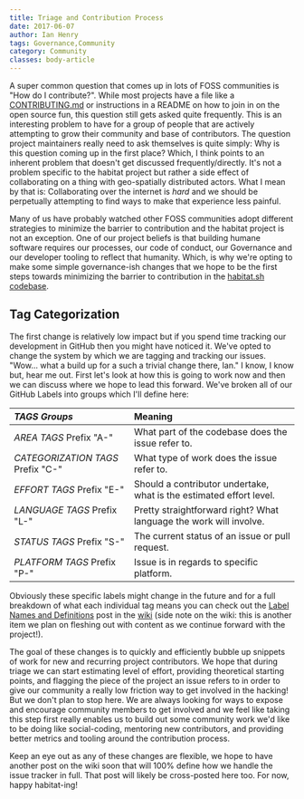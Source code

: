 ```yaml
---
title: Triage and Contribution Process
date: 2017-06-07
author: Ian Henry
tags: Governance,Community
category: Community
classes: body-article
---
```

A super common question that comes up in lots of FOSS communities is "How do I contribute?". While most projects have a file like a [CONTRIBUTING.md](https://github.com/habitat-sh/habitat/blob/master/CONTRIBUTING.md) or instructions in a README on how to join in on the open source fun, this question still gets asked quite frequently. This is an interesting problem to have for a group of people that are actively attempting to grow their community and base of contributors. The question project maintainers really need to ask themselves is quite simply: Why is this question coming up in the first place? Which, I think points to an inherent problem that doesn't get discussed frequently/directly. It's not a problem specific to the habitat project but rather a side effect of collaborating on a thing with geo-spatially distributed actors. What I mean by that is: Collaborating over the internet is _hard_ and we should be perpetually attempting to find ways to make that experience less painful.

Many of us have probably watched other FOSS communities adopt different strategies to minimize the barrier to contribution and the habitat project is not an exception. One of our project beliefs is that building humane software requires our processes, our code of conduct, our Governance and our developer tooling to reflect that humanity. Which, is why we're opting to make some simple governance-ish changes that we hope to be the first steps towards minimizing the barrier to contribution in the [habitat.sh codebase](https://github.com/habitat-sh/habitat).

## Tag Categorization
The first change is relatively low impact but if you spend time tracking our development in GitHub then you might have noticed it. We've opted to change the system by which we are tagging and tracking our issues. "Wow... what a build up for a such a trivial change there, Ian." I know, I know but, hear me out. First let's look at how this is going to work now and then we can discuss where we hope to lead this forward. We've broken all of our GitHub Labels into groups which I'll define here:

| *TAGS Groups*                     |               Meaning                             |
|:----------------------------------|:--------------------------------------------------|
| *AREA TAGS* Prefix "A-"           | What part of the codebase does the issue refer to.|
| *CATEGORIZATION TAGS* Prefix "C-" | What type of work does the issue refer to.        |
| *EFFORT TAGS* Prefix "E-"         | Should a contributor undertake, what is the estimated effort level. |
| *LANGUAGE TAGS* Prefix "L-"       | Pretty straightforward right? What language the work will involve.  |
| *STATUS TAGS* Prefix "S-"         | The current status of an issue or pull request.   |
| *PLATFORM TAGS* Prefix "P-"       | Issue is in regards to specific platform.         |

Obviously these specific labels might change in the future and for a full breakdown of what each individual tag means you can check out the [Label Names and Definitions](https://github.com/habitat-sh/habitat/wiki/Label-Names-and-Definitions) post in the [wiki](https://github.com/habitat-sh/habitat/wiki) (side note on the wiki: this is another item we plan on fleshing out with content as we continue forward with the project!).

The goal of these changes is to quickly and efficiently bubble up snippets of work for new and recurring project contributors. We hope that during triage we can start estimating level of effort, providing theoretical starting points, and flagging the piece of the project an issue refers to in order to give our community a really low friction way to get involved in the hacking! But we don't plan to stop here. We are always looking for ways to expose and encourage community members to get involved and we feel like taking this step first really enables us to build out some community work we'd like to be doing like social-coding, mentoring new contributors, and providing better metrics and tooling around the contribution process.

Keep an eye out as any of these changes are flexible, we hope to have another post on the wiki soon that will 100% define how we handle the issue tracker in full. That post will likely be cross-posted here too. For now, happy habitat-ing!  
